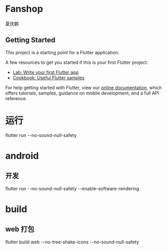 # Fanshop

夏庆鹏

## Getting Started

This project is a starting point for a Flutter application.

A few resources to get you started if this is your first Flutter project:

- [Lab: Write your first Flutter app](https://flutter.dev/docs/get-started/codelab)
- [Cookbook: Useful Flutter samples](https://flutter.dev/docs/cookbook)

For help getting started with Flutter, view our
[online documentation](https://flutter.dev/docs), which offers tutorials,
samples, guidance on mobile development, and a full API reference.


# 运行
flutter run --no-sound-null-safety
# android
## 开发
flutter run --no-sound-null-safety  --enable-software-rendering

# build
## web 打包
flutter build web  --no-tree-shake-icons  --no-sound-null-safety
